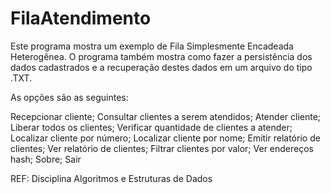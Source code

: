 # FilaAtendimento
Este programa mostra um exemplo de Fila Simplesmente Encadeada Heterogênea. O programa também mostra como fazer a persistência dos dados cadastrados e a recuperação destes dados em um arquivo do tipo .TXT.

As opções são as seguintes:

Recepcionar cliente; Consultar clientes a serem atendidos; Atender cliente; Liberar todos os clientes; Verificar quantidade de clientes a atender; Localizar cliente por número; Localizar cliente por nome; Emitir relatório de clientes; Ver relatório de clientes; Filtrar clientes por valor; Ver endereços hash; Sobre; Sair

REF: Disciplina Algoritmos e Estruturas de Dados
